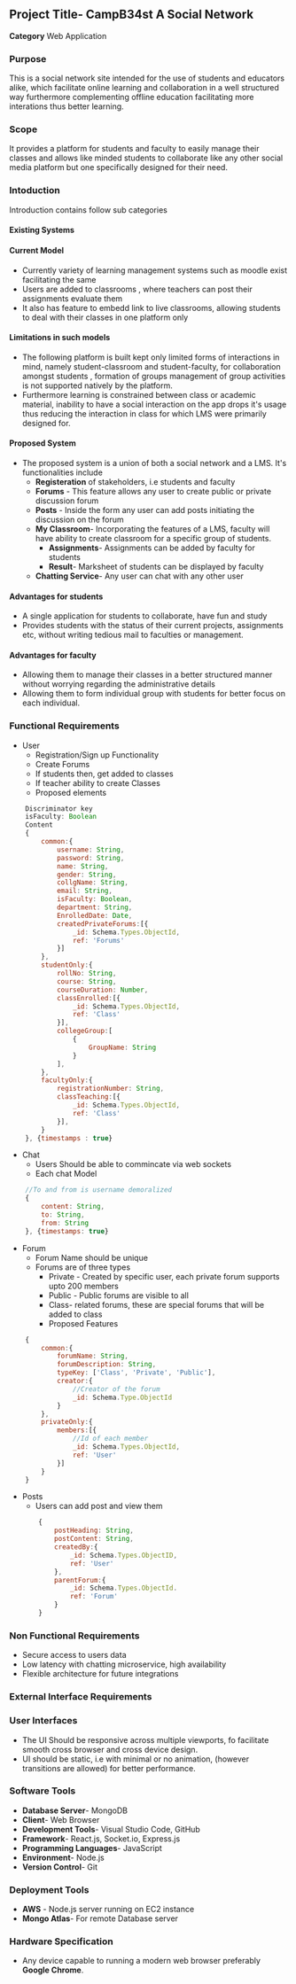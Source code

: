 ## Project Title- CampB34st A Social Network
**Category** Web Application
### Purpose
This is a social network site intended for the use of students and educators alike, which facilitate online learning and collaboration in a well structured way furthermore complementing offline education facilitating more interations thus better learning.

### Scope
It provides a platform for students and faculty to easily manage their classes and allows like minded students to collaborate like any other social media platform but one specifically designed for their need.

### Intoduction
Introduction contains follow sub categories

#### Existing Systems
#### Current Model
- Currently variety of learning management systems such as moodle exist facilitating the same
- Users are added to classrooms , where teachers can post their assignments evaluate them 
- It also has feature to embedd link to live classrooms, allowing students to deal with their classes in one platform only
#### Limitations in such models
- The following platform is built kept only limited forms of interactions in mind, namely student-classroom and student-faculty, for collaboration amongst students , formation of groups management of group activities is not supported natively by the platform.
- Furthermore learning is constrained between class or academic material, inability to have a social interaction on the app drops it's usage thus reducing the interaction in class for which LMS were primarily designed for.
#### Proposed System
- The proposed system is a union of both a social network and a LMS. It's functionalities include
    - **Registeration** of stakeholders, i.e students and faculty
    - **Forums** - This feature allows any user to create public or private discussion forum
    - **Posts** - Inside the form any user can add posts initiating the discussion on the forum
    - **My Classroom**- Incorporating the features of a LMS, faculty will have ability to create classroom for a specific group of students.
        - **Assignments**- Assignments can be added by faculty for students
        - **Result**- Marksheet of students can be displayed by faculty
    - **Chatting Service**- Any user can chat with any other user  

#### Advantages for students
- A single application for students to collaborate, have fun and study
- Provides students with the status of their current projects, assignments etc, without writing tedious mail to faculties or management.

#### Advantages for faculty
- Allowing them to manage their classes in a better structured manner without worrying regarding the administrative details
- Allowing them to form individual group with students for better focus on each individual.


### Functional Requirements

- User
  - Registration/Sign up Functionality
  - Create Forums
  - If students then, get added to classes
  - If teacher ability to create Classes 
  - Proposed elements
```javascript
    Discriminator key
    isFaculty: Boolean
    Content
    {
        common:{
            username: String,
            password: String,
            name: String,
            gender: String,
            collgName: String,
            email: String,
            isFaculty: Boolean,
            department: String,
            EnrolledDate: Date,
            createdPrivateForums:[{
                _id: Schema.Types.ObjectId,
                ref: 'Forums'
            }]
        },
        studentOnly:{
            rollNo: String,
            course: String,
            courseDuration: Number,
            classEnrolled:[{
                _id: Schema.Types.ObjectId,
                ref: 'Class'
            }],
            collegeGroup:[
                {
                    GroupName: String
                }
            ],
        },
        facultyOnly:{
            registrationNumber: String,
            classTeaching:[{
                _id: Schema.Types.ObjectId,
                ref: 'Class'
            }],
        }
    }, {timestamps : true}
```

- Chat
  - Users Should be able to commincate via web sockets
  - Each chat Model

```javascript
    //To and from is username demoralized
    {
        content: String,
        to: String,
        from: String
    }, {timestamps: true}
```

- Forum
  - Forum Name should be unique
  - Forums are of three types
    - Private - Created by specific user, each private forum supports upto 200 members
    - Public - Public forums are visible to all
    - Class- related forums, these are special forums that will be added to class  
    - Proposed Features
```javascript
    {
        common:{
            forumName: String,
            forumDescription: String,
            typeKey: ['Class', 'Private', 'Public'],
            creator:{
                //Creator of the forum
                _id: Schema.Type.ObjectId
            }
        },
        privateOnly:{
            members:[{
                //Id of each member
                _id: Schema.Types.ObjectId,
                ref: 'User'
            }]
        }
    }
```
- Posts
    - Users can add post and view them
    ```javascript
        {
            postHeading: String,
            postContent: String,
            createdBy:{
                _id: Schema.Types.ObjectID,
                ref: 'User'
            },
            parentForum:{
                _id: Schema.Types.ObjectId.
                ref: 'Forum'
            }
        }
    ```
### Non Functional Requirements
- Secure access to users data
- Low latency with chatting microservice, high availability
- Flexible architecture for future integrations 

### External Interface Requirements
### User Interfaces
- The UI Should be responsive across multiple viewports, fo facilitate smooth cross browser and cross device design.
- UI should be static, i.e with minimal or no animation, (however transitions are allowed) for better performance.
<!--
- Proposed UI us as follows
    - **Home Page**
    ![](./assets/Home.png)
    - **Login**
    ![](./assets/Login.jpg)
    - **Signup**
    ![](./assets/Signup.jpg)
    - **Forums**
    ![](./assets/Forums.png)
    - **Chat**
    ![](./assets/Chat.png)
-->
### Software Tools
- **Database Server**- MongoDB 
- **Client**- Web Browser
- **Development Tools**- Visual Studio Code, GitHub
- **Framework**- React.js, Socket.io, Express.js
- **Programming Languages**- JavaScript
- **Environment**- Node.js
- **Version Control**- Git

### Deployment Tools
- **AWS** - Node.js server running on EC2 instance
- **Mongo Atlas**- For remote Database server

### Hardware Specification
- Any device capable to running a modern web browser preferably **Google Chrome**.

